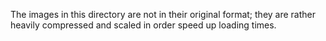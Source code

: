 The images in this directory are not in their original format; they are rather
heavily compressed and scaled in order speed up loading times.
